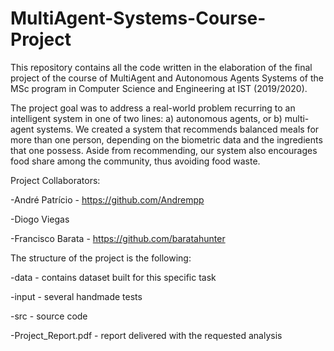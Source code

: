 # MultiAgent-Systems-Course-Project

This repository contains all the code written in the elaboration of the final project of the course of MultiAgent and Autonomous Agents Systems of the MSc program in Computer Science and Engineering at IST (2019/2020).

The project goal was to address a real-world problem recurring to an intelligent system in one of two lines: a) autonomous agents, or b) multi-agent systems.
We created a system that recommends balanced meals for more than one person, depending on the biometric data and the ingredients that one possess. Aside from recommending, our system also encourages food share among the community, thus avoiding food waste.

Project Collaborators:

-André Patrício - https://github.com/Andrempp

-Diogo Viegas

-Francisco Barata - https://github.com/baratahunter

The structure of the project is the following:

-data - contains dataset built for this specific task

-input - several handmade tests 

-src - source code

-Project_Report.pdf - report delivered with the requested analysis



